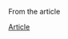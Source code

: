 From the article


[Article](https://fasterthanli.me/articles/understanding-rust-futures-by-going-way-too-deep)
